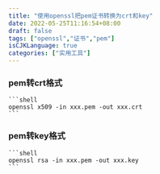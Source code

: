 ```yaml
---
title: "使用openssl把pem证书转换为crt和key"
date: 2022-05-25T11:16:54+08:00
draft: false
tags: ["openssl","证书","pem"]
isCJKLanguage: true
categories: ["实用工具"]
---
```


### pem转crt格式

    ```shell
    openssl x509 -in xxx.pem -out xxx.crt  
    ```

### pem转key格式

    ```shell
    openssl rsa -in xxx.pem -out xxx.key  
    ```

